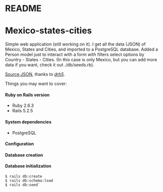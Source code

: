 # README
# Mexico-states-cities

Simple web application (still working on it). I get all the data (JSON) of Mexico, States and Cities, and imported to a PostgreSQL database. Added a Person model just to interact with a form with filters select options by Country - States - Cities. (In this case is only Mexico, but you can add more data if you want, check it out ./db/seeds.rb).

[Source JSON](https://dr5hn.github.io/countries-states-cities-database/), thanks to [*drh5*](https://github.com/dr5hn).

Things you may want to cover:

#### Ruby on Rails version
- Ruby 2.6.3
- Rails 5.2.5

#### System dependencies
- PostgreSQL

#### Configuration

#### Database creation

#### Database initialization
    $ rails db:create
    $ rails db:schema:load
    $ rails db:seed`
